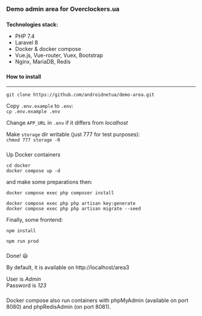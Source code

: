 ### Demo admin area for Overclockers.ua
###

**Technologies stack:**
* PHP 7.4
* Laravel 8
* Docker & docker compose
* Vue.js, Vue-router, Vuex, Bootstrap
* Nginx, MariaDB, Redis

###
#### How to install
_____

```
git clone https://github.com/androidnetua/demo-area.git
```

Copy `.env.example` to `.env`:  
`cp .env.example .env`

Change `APP_URL` in `.env` if it differs from *localhost*

Make `storage` dir writable (just 777 for test purposes):  
`chmod 777 storage -R`

###
Up Docker containers

```
cd docker
docker compose up -d
```

and make some preparations then:

```
docker compose exec php composer install

docker compose exec php php artisan key:generate
docker compose exec php php artisan migrate --seed
```

Finally, some frontend:

```
npm install

npm run prod
```

###
Done! 😃

By default, it is available on http://localhost/area3

User is *Admin*  
Password is *123*

###

Docker compose also run containers with phpMyAdmin (available on port 8080) and
phpRedisAdmin (on port 8081).

